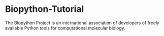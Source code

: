 # Biopython-Tutorial
The Biopython Project is an international association of developers of freely available Python tools for computational molecular biology.
